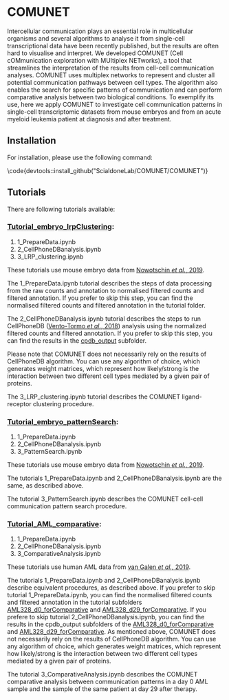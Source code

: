 # COMUNET

Intercellular communication plays an essential role in multicellular organisms and several algorithms to analyse it from single-cell transcriptional data have been recently published, but the results are often hard to visualise and interpret. 
We developed COMUNET (Cell cOMmunication exploration with MUltiplex NETworks), a tool that streamlines the interpretation of the results from cell-cell communication analyses. 
COMUNET uses multiplex networks to represent and cluster all potential communication pathways between cell types. The algorithm also enables the search for specific patterns of communication and can perform comparative analysis between two biological conditions. To exemplify its use, here we apply COMUNET to investigate cell communication patterns in single-cell transcriptomic datasets from mouse embryos and from an acute myeloid leukemia patient at diagnosis and after treatment. 

## Installation

For installation, please use the following command:

\code{devtools::install_github("ScialdoneLab/COMUNET/COMUNET")}

## Tutorials

There are following tutorials available:

### **[Tutorial_embryo_lrpClustering](https://github.com/ScialdoneLab/COMUNET/tree/COUMNET-dev/Tutorials/Tutorial_embryo_lrpClustering):**
1. 1_PrepareData.ipynb
2. 2_CellPhoneDBanalysis.ipynb
3. 3_LRP_clustering.ipynb

These tutorials use mouse embryo data from [Nowotschin *et al.*, 2019](https://www.nature.com/articles/s41586-019-1127-1).

The 1_PrepareData.ipynb tutorial describes the steps of data processing from the raw counts and annotation to normalised filtered counts and filtered annotation. If you prefer to skip this step, you can find the normalised filtered counts and filtered annotation in the tutorial folder.

The 2_CellPhoneDBanalysis.ipynb tutorial describes the steps to run CellPhoneDB ([Vento-Tormo *et al.*, 2018](https://www.nature.com/articles/s41586-018-0698-6)) analysis using the normalized filtered counts and filtered annotation. If you prefer to skip this step, you can find the results in the [cpdb_output](https://github.com/ScialdoneLab/COMUNET/tree/COUMNET-dev/Tutorials/Tutorial_embryo_lrpClustering/cpdb_output) subfolder.

Please note that COMUNET does not necessarily rely on the results of CellPhoneDB algorithm. You can use any algorithm of choice, which generates weight matrices, which represent how likely/strong is the interaction between two different cell types mediated by a given pair of proteins. 

The 3_LRP_clustering.ipynb tutorial describes the COMUNET ligand-receptor clustering procedure.

### **[Tutorial_embryo_patternSearch](https://github.com/ScialdoneLab/COMUNET/tree/COUMNET-dev/Tutorials/Tutorial_embryo_patternSearch):**
1. 1_PrepareData.ipynb
2. 2_CellPhoneDBanalysis.ipynb
3. 3_PatternSearch.ipynb

These tutorials use mouse embryo data from [Nowotschin *et al.*, 2019](https://www.nature.com/articles/s41586-019-1127-1).

The tutorials 1_PrepareData.ipynb and 2_CellPhoneDBanalysis.ipynb are the same, as described above.

The tutorial 3_PatternSearch.ipynb describes the COMUNET cell-cell communication pattern search procedure.

### **[Tutorial_AML_comparative](https://github.com/ScialdoneLab/COMUNET/tree/COUMNET-dev/Tutorials/Tutorial_AML_comparative):**
1. 1_PrepareData.ipynb
2. 2_CellPhoneDBanalysis.ipynb
3. 3_ComparativeAnalysis.ipynb

These tutorials use human AML data from [van Galen *et al.,* 2019](https://doi.org/10.1016/j.cell.2019.01.031).

The tutorials 1_PrepareData.ipynb and 2_CellPhoneDBanalysis.ipynb describe equivalent procedures, as described above. If you prefer to skip tutorial 1_PrepareData.ipynb, you can find the normalised filtered counts and filtered annotation in the tutorial subfolders [AML328_d0_forComparative](https://github.com/ScialdoneLab/COMUNET/tree/COUMNET-dev/Tutorials/Tutorial_AML_comparative/AML328_d0_forComparative) and [AML328_d29_forComparative](https://github.com/ScialdoneLab/COMUNET/tree/COUMNET-dev/Tutorials/Tutorial_AML_comparative/AML328_d29_forComparative).  If you prefere to skip tutorial 2_CellPhoneDBanalysis.ipynb, you can find the results in the cpdb_output subfolders of the [AML328_d0_forComparative](https://github.com/ScialdoneLab/COMUNET/tree/COUMNET-dev/Tutorials/Tutorial_AML_comparative/AML328_d0_forComparative) and [AML328_d29_forComparative](https://github.com/ScialdoneLab/COMUNET/tree/COUMNET-dev/Tutorials/Tutorial_AML_comparative/AML328_d29_forComparative). As mentioned above, COMUNET does not necessarily rely on the results of CellPhoneDB algorithm. You can use any algorithm of choice, which generates weight matrices, which represent how likely/strong is the interaction between two different cell types mediated by a given pair of proteins. 

The tutorial 3_ComparativeAnalysis.ipynb describes the COMUNET comparative analysis between communication patterns in a day 0 AML sample and the sample of the same patient at day 29 after therapy.
